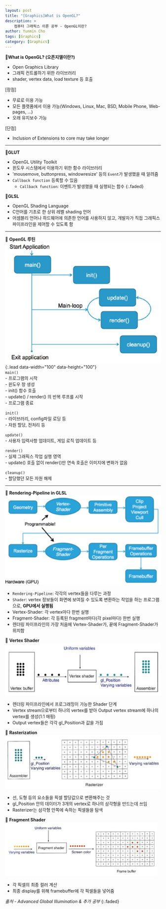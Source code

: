 ```yaml
---
layout: post
title: "[Graphics]What is OpenGL?"
description: >  
    컴퓨터 그래픽스 이론 공부 - OpenGL이란?
author: Yunmin Cho
tags: [Graphics]
category: [Graphics]
---
```


📌__What is OpenGL? (오픈지엘이란?)__  
- Open Graphics Library  
- 그래픽 컨트롤하기 위한 라이브러리  
- shader, vertex data, load texture 등 호출  

[장점]  
- 무료로 이용 가능
- 모든 플랫폼에서 이용 가능(Windows, Linux, Mac, BSD, Mobile Phone, Web-pages, ...)  
- 오래 유지보수 가능  

[단점]  
- Inclusion of Extensions to core may take longer  

* * *

📌__GLUT__  
- OpenGL Utility Toolkit  
- 윈도우 시스템에서 이용하기 위한 함수 라이브러리  
- 'mousemove, buttonpress, windowresize' 등의 `Event`가 발생했을 때 알려줌
- `Callback function` 등록할 수 있음
    - `Callback function`: 이벤트가 발생했을 때 실행되는 함수
     {:.faded}  


📌__GLSL__  
- OpenGL Shading Language  
- C언어를 기초로 한 상위 레벨 shading 언어  
- 어셈블리 언어나 하드웨어에 의존한 언어를 사용하지 않고, 개발자가 직접 그래픽스 파이프라인을 제어할 수 있도록 함  

* * *

📌 __OpenGL 루틴__  
![](/assets/img/programming/whatisglut_1.JPG){:.lead data-width="100" data-height="100"}  
`main()`  
    - 프로그램의 시작  
    - 윈도우 창 생성  
    - init() 함수 호출  
    - update() / render() 의 반복 루프를 시작  
    - 프로그램 종료  

`init()`  
    - 라이브러리, config파일 로딩 등  
    - 자원 할당, 전처리 등  

`update()`  
    - 사용자 입력사항 업데이트, 게임 로직 업데이트 등  

`render()`  
    - 실제 그래픽스 작업 실행 영역  
    - update() 호출 없이 render()만 연속 호출은 이미지에 변화가 없음  

`cleanup()`  
    - 할당했던 모든 자원 해제  

* * *

📌 __Rendering-Pipeline in GLSL__  
![](/assets/img/programming/whatisglut_2.JPG)  
- `Rendering-Pipeline`: 각각의 vertex들을 다루는 과정  
- `Shader`: vertex 정보들이 화면에 보여질 수 있도록 변환하는 작업을 하는 프로그램으로, __GPU에서 실행됨__  
- Vertex-Shader: 각 vertex마다 한번 실행  
- Fragment-Shader: 각 등록된 fragment마다(각 pixel마다) 한번 실행  
- 렌더링 파이프라인의 가장 처음에 Vertex-Shader가, 끝에 Fragment-Shader가 위치함  
  
📌 __Vertex Shader__  
![](/assets/img/programming/whatisglut_3.JPG)  
- 렌더링 파이프라인에서 프로그래밍이 가능한 Shader 단계  
- Vertex stream으로부터 하나의 vertex를 받아 Output vertex stream에 하나의 vertex를 생성(1:1 매핑)  
- Output vertex들은 각각 gl_Position과 값을 가짐  
  
📌 __Rasterization__  
![](/assets/img/programming/whatisglut_4.JPG)  
- 선, 도형 등의 요소들을 픽셀 할당값으로 변환해주는 것  
- gl_Position 안의 데이터가 3개의 vertex로 하나의 삼각형을 만드는데 쓰임  
- Rasterizer는 삼각형 안쪽에 속하는 픽셀들을 탐색  
  
📌 __Fragment Shader__  
![](/assets/img/programming/whatisglut_5.JPG)  
- 각 픽셀의 최종 컬러 계산  
- 최종 display를 위해 framebuffer에 각 픽셀들을 넣어줌  
  
  
  
*출처 - Advanced Global Illumination & 추가 공부*
{:.faded}